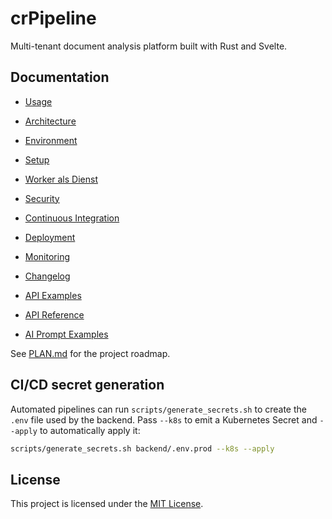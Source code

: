 # crPipeline

Multi-tenant document analysis platform built with Rust and Svelte.

## Documentation
- [Usage](docs/Usage.md)
- [Architecture](docs/Architecture.md)
- [Environment](docs/Environment.md)
- [Setup](docs/Setup.md)
- [Worker als Dienst](docs/Setup.md#worker-als-dienst)
- [Security](docs/Security.md)
- [Continuous Integration](docs/Continuous_Integration.md)
- [Deployment](docs/Deployment.md)
- [Monitoring](docs/Monitoring.md)
- [Changelog](docs/Changelog.md)
- [API Examples](docs/API_Examples.md)
- [API Reference](docs/api.html)

- [AI Prompt Examples](docs/Usage.md#example-prompt_templates-json)

See [PLAN.md](PLAN.md) for the project roadmap.

## CI/CD secret generation

Automated pipelines can run `scripts/generate_secrets.sh` to create the `.env` file used by the backend. Pass `--k8s` to emit a Kubernetes Secret and `--apply` to automatically apply it:

```bash
scripts/generate_secrets.sh backend/.env.prod --k8s --apply
```

## License

This project is licensed under the [MIT License](LICENSE).
